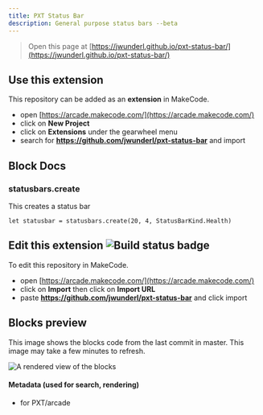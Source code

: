 ```yaml
---
title: PXT Status Bar
description: General purpose status bars --beta
---
```


> Open this page at [https://jwunderl.github.io/pxt-status-bar/](https://jwunderl.github.io/pxt-status-bar/)

## Use this extension

This repository can be added as an **extension** in MakeCode.

* open [https://arcade.makecode.com/](https://arcade.makecode.com/)
* click on **New Project**
* click on **Extensions** under the gearwheel menu
* search for **https://github.com/jwunderl/pxt-status-bar** and import

## Block Docs

### statusbars.create

This creates a status bar

```sig
let statusbar = statusbars.create(20, 4, StatusBarKind.Health)
```


## Edit this extension ![Build status badge](https://github.com/jwunderl/pxt-status-bar/workflows/MakeCode/badge.svg)

To edit this repository in MakeCode.

* open [https://arcade.makecode.com/](https://arcade.makecode.com/)
* click on **Import** then click on **Import URL**
* paste **https://github.com/jwunderl/pxt-status-bar** and click import

## Blocks preview

This image shows the blocks code from the last commit in master.
This image may take a few minutes to refresh.

![A rendered view of the blocks](https://github.com/jwunderl/pxt-status-bar/raw/master/.github/makecode/blocks.png)

#### Metadata (used for search, rendering)

* for PXT/arcade
<script src="https://makecode.com/gh-pages-embed.js"></script><script>makeCodeRender("{{ site.makecode.home_url }}", "{{ site.github.owner_name }}/{{ site.github.repository_name }}");</script>
